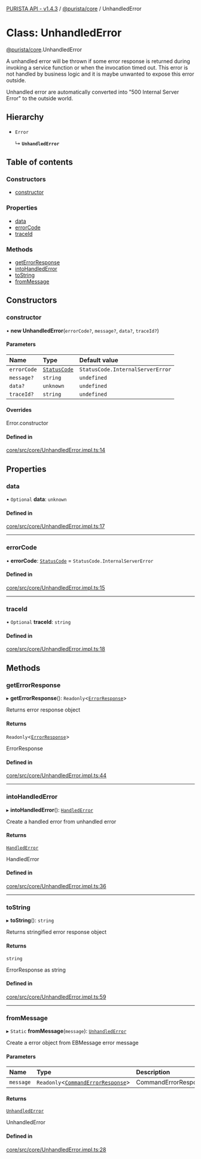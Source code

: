 [PURISTA API - v1.4.3](../README.md) / [@purista/core](../modules/purista_core.md) / UnhandledError

# Class: UnhandledError

[@purista/core](../modules/purista_core.md).UnhandledError

A unhandled error will be thrown if some error response is returned during invoking a service function
or when the invocation timed out.
This error is not handled by business logic and it is maybe unwanted to expose this error outside.

Unhandled error are automatically converted into "500 Internal Server Error" to the outside world.

## Hierarchy

- `Error`

  ↳ **`UnhandledError`**

## Table of contents

### Constructors

- [constructor](purista_core.UnhandledError.md#constructor)

### Properties

- [data](purista_core.UnhandledError.md#data)
- [errorCode](purista_core.UnhandledError.md#errorcode)
- [traceId](purista_core.UnhandledError.md#traceid)

### Methods

- [getErrorResponse](purista_core.UnhandledError.md#geterrorresponse)
- [intoHandledError](purista_core.UnhandledError.md#intohandlederror)
- [toString](purista_core.UnhandledError.md#tostring)
- [fromMessage](purista_core.UnhandledError.md#frommessage)

## Constructors

### constructor

• **new UnhandledError**(`errorCode?`, `message?`, `data?`, `traceId?`)

#### Parameters

| Name | Type | Default value |
| :------ | :------ | :------ |
| `errorCode` | [`StatusCode`](../enums/purista_core.StatusCode.md) | `StatusCode.InternalServerError` |
| `message?` | `string` | `undefined` |
| `data?` | `unknown` | `undefined` |
| `traceId?` | `string` | `undefined` |

#### Overrides

Error.constructor

#### Defined in

[core/src/core/UnhandledError.impl.ts:14](https://github.com/sebastianwessel/purista/blob/c89c5bf/packages/core/src/core/UnhandledError.impl.ts#L14)

## Properties

### data

• `Optional` **data**: `unknown`

#### Defined in

[core/src/core/UnhandledError.impl.ts:17](https://github.com/sebastianwessel/purista/blob/c89c5bf/packages/core/src/core/UnhandledError.impl.ts#L17)

___

### errorCode

• **errorCode**: [`StatusCode`](../enums/purista_core.StatusCode.md) = `StatusCode.InternalServerError`

#### Defined in

[core/src/core/UnhandledError.impl.ts:15](https://github.com/sebastianwessel/purista/blob/c89c5bf/packages/core/src/core/UnhandledError.impl.ts#L15)

___

### traceId

• `Optional` **traceId**: `string`

#### Defined in

[core/src/core/UnhandledError.impl.ts:18](https://github.com/sebastianwessel/purista/blob/c89c5bf/packages/core/src/core/UnhandledError.impl.ts#L18)

## Methods

### getErrorResponse

▸ **getErrorResponse**(): `Readonly`<[`ErrorResponse`](../modules/purista_core.md#errorresponse)\>

Returns error response object

#### Returns

`Readonly`<[`ErrorResponse`](../modules/purista_core.md#errorresponse)\>

ErrorResponse

#### Defined in

[core/src/core/UnhandledError.impl.ts:44](https://github.com/sebastianwessel/purista/blob/c89c5bf/packages/core/src/core/UnhandledError.impl.ts#L44)

___

### intoHandledError

▸ **intoHandledError**(): [`HandledError`](purista_core.HandledError.md)

Create a handled error from unhandled error

#### Returns

[`HandledError`](purista_core.HandledError.md)

HandledError

#### Defined in

[core/src/core/UnhandledError.impl.ts:36](https://github.com/sebastianwessel/purista/blob/c89c5bf/packages/core/src/core/UnhandledError.impl.ts#L36)

___

### toString

▸ **toString**(): `string`

Returns stringified error response object

#### Returns

`string`

ErrorResponse as string

#### Defined in

[core/src/core/UnhandledError.impl.ts:59](https://github.com/sebastianwessel/purista/blob/c89c5bf/packages/core/src/core/UnhandledError.impl.ts#L59)

___

### fromMessage

▸ `Static` **fromMessage**(`message`): [`UnhandledError`](purista_core.UnhandledError.md)

Create a error object from EBMessage error message

#### Parameters

| Name | Type | Description |
| :------ | :------ | :------ |
| `message` | `Readonly`<[`CommandErrorResponse`](../modules/purista_core.md#commanderrorresponse)\> | CommandErrorResponse |

#### Returns

[`UnhandledError`](purista_core.UnhandledError.md)

UnhandledError

#### Defined in

[core/src/core/UnhandledError.impl.ts:28](https://github.com/sebastianwessel/purista/blob/c89c5bf/packages/core/src/core/UnhandledError.impl.ts#L28)
